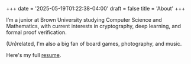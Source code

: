 +++
date = '2025-05-19T01:22:38-04:00'
draft = false
title = 'About'
+++

I’m a junior at Brown University studying Computer Science and Mathematics, with current interests in cryptography, deep learning, and formal proof verification.

(Un)related, I'm also a big fan of board games, photography, and music. 

Here's my full [resume](/main.pdf).
<!-- 
### **Education**

**Brown University** — Providence, RI
**Sc.B. in Computer Science & Sc.B. in Mathematics** (Major GPA: 4.0)
Expected: May 2026

Relevant Coursework: Data Structures & Algorithms, Deep Learning, Machine Learning, Robust Algorithms for ML, Formal Proof and Verification, Applied Cryptography, Computer Systems, Abstract Algebra, Number Theory, Monte Carlo Simulation

---

### **Projects & Research**

**Vote: Cryptographic Voting Protocol Implementation** — *C++, CryptoPP*
Spring 2025

* Built a secure, end-to-end verifiable voting system using homomorphic encryption and threshold decryption
* Integrated zero-knowledge proofs and blinding to protect voter anonymity and ensure ballot integrity
* Extended the protocol to support multiple candidates and restricted voting per user

**WeensyOS: Virtual Memory Kernel Implementation** — *C, C++, x86 Assembly*
Spring 2025

* Engineered kernel code for managing user/kernel virtual memory and enforcing permissions
* Enhanced memory utilization with dynamic, non-contiguous page allocation
* Optimized fork and exit system calls for efficient process handling
* Implemented overlapping virtual address spaces for process isolation

**[Robust Estimation for the Erdős–Rényi Model](https://github.com/Geoc2022/2952Q_FinalProject)** — *Python, Matplotlib, NumPy, NetworkX*
Fall 2024

* Developed robust algorithms to estimate edge probability $p$ in adversarial Erdős–Rényi graphs
* Proved runtime and accuracy guarantees, surpassing baseline methods
* Evaluated performance on synthetic datasets with 10k+ nodes
* Followed best practices: modular code, visualizations, and reproducibility

**[Spiderverse Style Transfer & Transfer Learning](https://github.com/AzureCoral/Spider-Verse-Style-Transfer)** — *Python, TensorFlow, CUDA*
Spring 2024

* Designed a multi-style transfer pipeline using VGG16 to replicate visual styles from Spiderverse media
* Introduced novel transfer learning techniques for improved texture recognition
* Used CUDA for GPU acceleration, achieving 10x speedup in model training and inference

---

### **Experience**

**President** — *Math Circle*
2023–Present

* Launched a student-led outreach program teaching recreational math to local high school students
* Led program logistics, lesson planning, and administrative oversight

**Teaching Assistant** — *Brown Department of Mathematics & Applied Mathematics*
2024–2025

* Assisted in courses: Statistical Inference I, Abstract Algebra, Applied ODEs
* Led problem-solving sessions, hosted office hours, and graded coursework for classes up to 350 students

**Research Assistant** — *Brown University Directed Reading Program*
2024

* Studied Classical Algebraic Geometry with a focus on algorithmic foundations
* Investigated Gröbner bases, polynomial systems, and computational algebraic methods

**Computer Technician & Teaching Assistant** — *Georgia Governor’s Honors Program (GHP)*
2023

* Supported student research in computational mathematics
* Maintained classroom computing systems for deep learning applications
* Helped debug Python code and optimize machine learning workflows

---

### **Skills & Interests**

**Languages:** Python, C, C++, Java, Lean, Haskell, Julia, LaTeX, Mathematica, MATLAB

**Tools & Software:** VS Code, Vim, PyCharm, IntelliJ, Google Colab, Jupyter, Git, Unix/Linux, Docker, Figma

**Libraries:** pandas, NumPy, scikit-learn, sympy, scipy, Matplotlib, NetworkX, TensorFlow, PyTorch, TorchVision, OpenCV, Sage

**Interests:** Education, Music, Board/Card Games, Photography, [Manim](https://youtu.be/DQVuFo6CSmE?t=1189) -->

